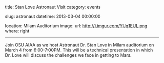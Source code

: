 title: Stan Love Astronaut Visit
category: events

slug: astronaut
datetime: 2013-03-04 00:00:00

location: Milam Auditorium
image:
    url: http://i.imgur.com/YUq1EUL.png
    where: right

---

Join OSU AIAA as we host Astronaut Dr. Stan Love in Milam auditorium on March 4
from 6:00-7:00PM. This will be a technical presentation in which Dr. Love will
discuss the challenges we face in getting to Mars.
